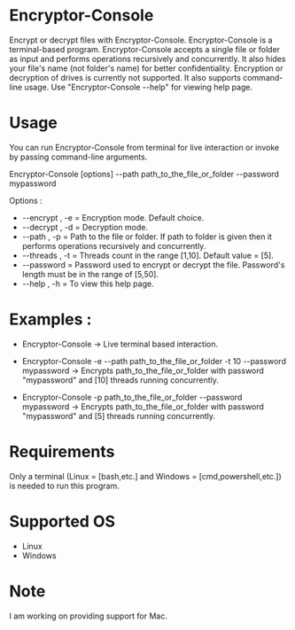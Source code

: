 # Encryptor-Console
Encrypt or decrypt files with Encryptor-Console. Encryptor-Console is a terminal-based program.
Encryptor-Console accepts a single file or folder as input and performs operations recursively and concurrently.
It also hides your file's name (not folder's name) for better confidentiality.
Encryption or decryption of drives is currently not supported.
It also supports command-line usage. Use "Encryptor-Console --help" for viewing help page.
# Usage
You can run Encryptor-Console from terminal for live interaction or invoke by passing command-line arguments.

Encryptor-Console [options] --path path_to_the_file_or_folder --password mypassword
                                               
Options :
* --encrypt , -e   = Encryption mode. Default choice.
* --decrypt , -d   = Decryption mode.
* --path , -p      = Path to the file or folder. If path to folder is given then it performs operations recursively and concurrently.
* --threads , -t   = Threads count in the range [1,10]. Default value = [5].
* --password       = Password used to encrypt or decrypt the file. Password's length must be in the range of [5,50].
* --help , -h      = To view this help page.
# Examples :
* Encryptor-Console                                                                       -> Live terminal based interaction.
* Encryptor-Console -e --path path_to_the_file_or_folder -t 10 --password mypassword      -> Encrypts path_to_the_file_or_folder with password "mypassword" and [10] threads running concurrently.
                                               
* Encryptor-Console -p path_to_the_file_or_folder --password mypassword                   -> Encrypts path_to_the_file_or_folder with password "mypassword" and [5] threads running concurrently.
# Requirements
Only a terminal (Linux = [bash,etc.] and Windows = [cmd,powershell,etc.]) is needed to run this program.
# Supported OS
* Linux
* Windows
# Note
I am working on providing support for Mac.
